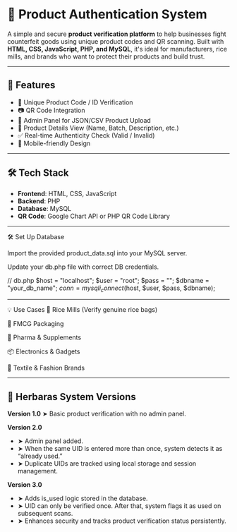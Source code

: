   # 🔐 Product Authentication System
  
  A simple and secure **product verification platform** to help businesses fight counterfeit goods using unique product codes and QR scanning. Built with **HTML, CSS, JavaScript, PHP, and MySQL**, it's ideal for manufacturers, rice mills, and brands who want to protect their products and build trust.
  
  ---
  
  ## 🚀 Features
  
  - 🔎 Unique Product Code / ID Verification  
  - 📷 QR Code Integration  
  - 📁 Admin Panel for JSON/CSV Product Upload  
  - 🧾 Product Details View (Name, Batch, Description, etc.)  
  - ✅ Real-time Authenticity Check (Valid / Invalid)  
  - 📱 Mobile-friendly Design  
  
  ---
  
  ## 🛠️ Tech Stack
  
  - **Frontend**: HTML, CSS, JavaScript  
  - **Backend**: PHP  
  - **Database**: MySQL  
  - **QR Code**: Google Chart API or PHP QR Code Library  
  
  ---
  
  🛠️ Set Up Database
  
  Import the provided product_data.sql into your MySQL server.
  
  Update your db.php file with correct DB credentials.
  
  // db.php
  $host = "localhost";
  $user = "root";
  $pass = "";
  $dbname = "your_db_name";
  $conn = mysqli_connect($host, $user, $pass, $dbname);
  
  ---
  
  💡 Use Cases
  🌾 Rice Mills (Verify genuine rice bags)
  
  🧴 FMCG Packaging
  
  💊 Pharma & Supplements
  
  📦 Electronics & Gadgets
  
  👕 Textile & Fashion Brands
  
  ---
  
  ## 📌 Herbaras System Versions
  **Version 1.0**
  ➤ Basic product verification with no admin panel.
  
  **Version 2.0**
  - ➤ Admin panel added.
  - ➤ When the same UID is entered more than once, system detects it as “already used.”
  - ➤ Duplicate UIDs are tracked using local storage and session management.
  
  **Version 3.0**
  - ➤ Adds is_used logic stored in the database.
  - ➤ UID can only be verified once. After that, system flags it as used on subsequent scans.
  - ➤  Enhances security and tracks product verification status persistently.
